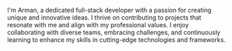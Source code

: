 I'm Arman, a dedicated full-stack developer with a passion for creating unique and innovative ideas. I thrive on contributing to projects that resonate with me and align with my professional values. I enjoy collaborating with diverse teams, embracing challenges, and continuously learning to enhance my skills in cutting-edge technologies and frameworks.
